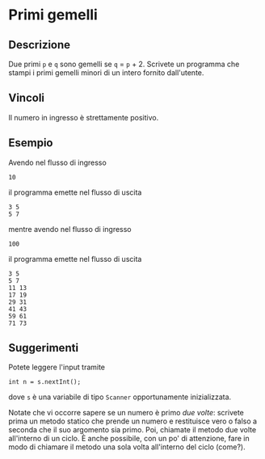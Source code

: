 Primi gemelli
=============

Descrizione
-----------

Due primi `p` e `q` sono gemelli se `q` = `p` + 2. Scrivete un programma che
stampi i primi gemelli minori di un intero fornito dall'utente.

Vincoli
-------

Il numero in ingresso è strettamente positivo.

Esempio
-------

Avendo nel flusso di ingresso

    10

il programma emette nel flusso di uscita

    3 5
    5 7

mentre avendo nel flusso di ingresso

    100

il programma emette nel flusso di uscita

    3 5
    5 7
    11 13
    17 19
    29 31
    41 43
    59 61
    71 73

Suggerimenti
------------

Potete leggere l'input tramite

    int n = s.nextInt();

dove `s` è una variabile di tipo `Scanner` opportunamente inizializzata.

Notate che vi occorre sapere se un numero è primo _due volte_: scrivete prima
un metodo statico che prende un numero e restituisce vero o falso a seconda che
il suo argomento sia primo. Poi, chiamate il metodo due volte all'interno di un
ciclo. È anche possibile, con un po' di attenzione, fare in modo di chiamare il
metodo una sola volta all'interno del ciclo (come?).
